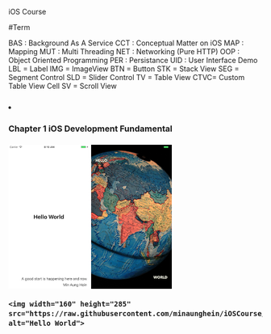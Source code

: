 iOS Course

#Term 

   BAS : Background As A Service 
   CCT : Conceptual Matter on iOS
   MAP : Mapping
   MUT : Multi Threading
   NET : Networking (Pure HTTP)
   OOP : Object Oriented Programming
   PER : Persistance
   UID : User Interface Demo
        LBL = Label
        IMG = ImageView
        BTN = Button
        STK = Stack View
        SEG = Segment Control
        SLD = Slider Control
        TV  = Table View
        CTVC= Custom Table View Cell
        SV  = Scroll View


<h3>

<div  float="left" >
    <li>
    <div>
    <h4>Chapter 1 iOS  Development Fundamental </h4>
    <img width="160" height="285" src="https://raw.githubusercontent.com/minaunghein/iOSCourse/master/0101_UID_LBL_Helloworld/preview.png" alt="Hello World">
    
 
   <img width="160" height="285" src="https://raw.githubusercontent.com/minaunghein/iOSCourse/master/0102_UID_IMG_Helloworld/preview.png" alt="Hello World">
    
 
    <img width="160" height="285" src="https://raw.githubusercontent.com/minaunghein/iOSCourse/master/0103_UID_BTN_NuclearLaunch/preview.png" alt="Hello World">
 

</div>
</li>
</div>
   </h3>



